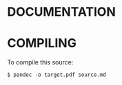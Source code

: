 DOCUMENTATION
=============

COMPILING
=========

To compile this source:

    $ pandoc -o target.pdf source.md
